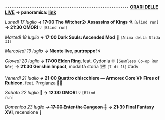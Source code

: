 <code>--------------------------------------------------------</code>
<b><u>ORARI DELLE LIVE</u></b>
<b>→ panoramica: <a href="https://trello.com/b/iKwdSGf3/sabaku">link</a></b>

<i>Lunedì 17 luglio</i>
<b>→ 17:00 The Witcher 2: Assassins of Kings</b> ⚗️ <code>[Blind run]</code>
<b>→ 21:30 OMORI</b> 💡 <code>[Blind run]</code>

<i>Martedì 18 luglio</i>
<b>→ 17:00 Dark Souls: Ascended Mod</b> 🔮 <code>[Anima della Sfida II]</code>

<i>Mercoledì 19 luglio</i>
<b>→ Niente live, purtroppo!</b> 🌀

<i>Giovedì 20 luglio</i> 
<b>→ 17:00 Elden Ring</b>, feat. Cydonia ♾ <code>[Seamless Co-op Run NG+]</code>
<b>→ 21:30 Genshin Impact</b>, modalità storia 🗺️ <code>[7 di 16]</code> #adv

<i>Venerdì 21 luglio</i>
<b>→ 21:00 Quattro chiacchiere — Armored Core VI: Fires of Rubicon</b>, feat. Pregianza 🦾🤖

<i>Sabato 22 luglio</i> 🎂
<b>→ 12:00 OMORI</b> 💡 <code>[Blind run]</code>

<i>Domenica 23 luglio</i>
<s><b>→ 17:00 Enter the Gungeon</b> 🔫</s>
<b>→ 21:30 Final Fantasy XVI</b>, recensione 🦤

